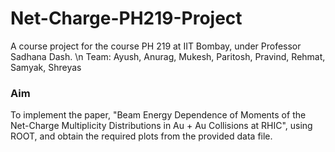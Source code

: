 # Net-Charge-PH219-Project
A course project for the course PH 219 at IIT Bombay, under Professor Sadhana Dash. \n
Team: Ayush, Anurag, Mukesh, Paritosh, Pravind, Rehmat, Samyak, Shreyas

### Aim
To implement the paper, "Beam Energy Dependence of Moments of the Net-Charge Multiplicity
 Distributions in Au + Au Collisions at RHIC", using ROOT, and obtain the required plots from the provided data file.
